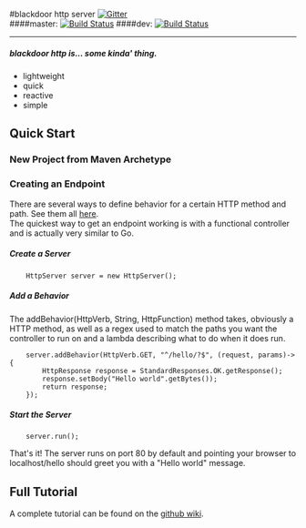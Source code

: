 #blackdoor http server
[![Gitter](https://badges.gitter.im/Join%20Chat.svg)](https://gitter.im/blackdoor/http.server?utm_source=badge&utm_medium=badge&utm_campaign=pr-badge)  
####master: [![Build Status](https://travis-ci.org/blackdoor/http.server.svg?branch=master)](https://travis-ci.org/blackdoor/http.server) 
####dev: [![Build Status](https://travis-ci.org/blackdoor/http.server.svg?branch=dev)](https://travis-ci.org/blackdoor/http.server)  

----
##### blackdoor http is... some kinda' thing.  
* lightweight
* quick
* reactive
* simple

## Quick Start  
### New Project from Maven Archetype
### Creating an Endpoint
There are several ways to define behavior for a certain HTTP method and path. See them all [here](https://github.com/blackdoor/http.server/wiki/Creating-Controllers).  
The quickest way to get an endpoint working is with a functional controller and is actually very similar to Go.
##### Create a Server
		HttpServer server = new HttpServer();
##### Add a Behavior
The addBehavior(HttpVerb, String, HttpFunction) method takes, obviously a HTTP method, as well as a regex used to match the paths you want the controller to run on and a lambda describing what to do when it does run.

		server.addBehavior(HttpVerb.GET, "^/hello/?$", (request, params)->{
			HttpResponse response = StandardResponses.OK.getResponse();
			response.setBody("Hello world".getBytes());
			return response;
		});
##### Start the Server
		server.run(); 
<!--- The creation and explicit start of the server should not be needed after creation of the Archetype -->
That's it! The server runs on port 80 by default and pointing your browser to localhost/hello should greet you with a "Hello world" message.
## Full Tutorial
A complete tutorial can be found on the [github wiki](https://github.com/blackdoor/http.server/wiki/Tutorial).